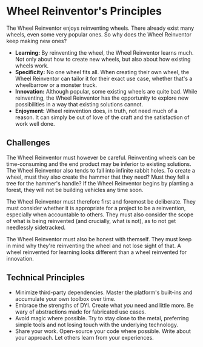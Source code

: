 # Wheel Reinventor's Principles

The Wheel Reinventor enjoys reinventing wheels. There already exist many wheels, even some very popular ones. So why does the Wheel Reinventor keep making new ones?

* **Learning:** By reinventing the wheel, the Wheel Reinventor learns much. Not only about how to create new wheels, but also about how existing wheels work.
* **Specificity:** No one wheel fits all. When creating their own wheel, the Wheel Reinventor can tailor it for their exact use case, whether that's a wheelbarrow or a monster truck.
* **Innovation:** Although popular, some existing wheels are quite bad. While reinventing, the Wheel Reinventor has the opportunity to explore new possibilities in a way that existing solutions cannot.
* **Enjoyment:** Wheel reinvention does, in truth, not need much of a reason. It can simply be out of love of the craft and the satisfaction of work well done.

## Challenges 

The Wheel Reinventor must however be careful. Reinventing wheels can be time-consuming and the end product may be inferior to existing solutions. The Wheel Reinventor also tends to fall into infinite rabbit holes. To create a wheel, must they also create the hammer that they need? Must they fell a tree for the hammer's handle? If the Wheel Reinventor begins by planting a forest, they will not be building vehicles any time soon.

The Wheel Reinventor must therefore first and foremost be deliberate. They must consider whether it is appropriate for a project to be a reinvention, especially when accountable to others. They must also consider the scope of what is being reinvented (and crucially, what is not), as to not get needlessly sidetracked.

The Wheel Reinventor must also be honest with themself. They must keep in mind why they're reinventing the wheel and not lose sight of that. A wheel reinvented for learning looks different than a wheel reinvented for innovation.

## Technical Principles

* Minimize third-party dependencies. Master the platform's built-ins and accumulate your own toolbox over time.
* Embrace the strengths of DYI. Create what _you_ need and little more. Be wary of abstractions made for fabricated use cases.
* Avoid magic where possible. Try to stay close to the metal, preferring simple tools and not losing touch with the underlying technology.
* Share your work. Open-source your code where possible. Write about your approach. Let others learn from your experiences.
